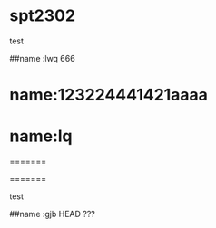 # spt2302
test

##name :lwq 666

name:123224441421aaaa
=======

# name:lq
=======

=======


test

##name :gjb
HEAD
???
